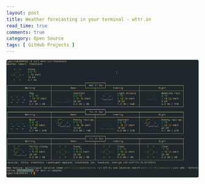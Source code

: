 ```yaml
---
layout: post
title: Weather forecasting in your terminal - wttr.in
read_time: true  
comments: true
category: Open Source
tags: [ GitHub Projects ]
---
```


![wttr.in](/assets/wttr.in.png)
